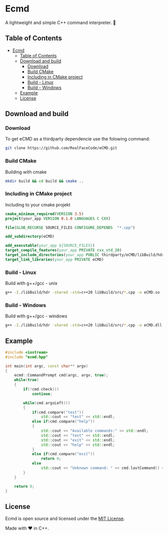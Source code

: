 # Ecmd

A lightweight and simple C++ command interpreter. 🚀

## Table of Contents

- [Ecmd](#ecmd)
  - [Table of Contents](#table-of-contents)
  - [Download and build](#download-and-build)
    - [Download](#download)
    - [Build CMake](#build-cmake)
    - [Including in CMake project](#including-in-cmake-project)
    - [Build - Linux](#build---linux)
    - [Build - Windows](#build---windows)
  - [Example](#example)
  - [License](#license)

## Download and build

### Download

To get eCMD as a thirdparty dependencie use the folowing command:

```bash
git clone https://github.com/RealFaceCode/eCMD.git
```

### Build CMake

Building with cmake

```bash
mkdir build && cd build && cmake ..
```

### Including in CMake project

Including to your cmake projekt

```cmake
cmake_minimum_required(VERSION 3.5)
project(your_app VERSION 0.1.0 LANGUAGES C CXX)

file(GLOB_RECURSE SOURCE_FILES CONFIGURE_DEPENDS  "*.cpp")

add_subdirectory(eCMD)

add_executable(your_app ${SOURCE_FILES})
target_compile_features(your_app PRIVATE cxx_std_20)
target_include_directories(your_app PUBLIC thirdparty/eCMD/libBuild/hdr)
target_link_libraries(your_app PRIVATE eCMD)
```

### Build - Linux

Build with g++/gcc - unix

```bash
g++ -I./libBuild/hdr -shared -std=c++20 libBuild/src/*.cpp -o eCMD.so
```

### Build - Windows

Build with g++/gcc - windows

```bash
g++ -I./libBuild/hdr -shared -std=c++20 libBuild/src/*.cpp -o eCMD.dll
```

## Example

```cpp
#include <iostream>
#include "ecmd.hpp"

int main(int argc, const char** argv) 
{
    ecmd::CommandPrompt cmd(argc, argv, true);
    while(true)
    {
        if(!cmd.check())
            continue;

        while(cmd.argsLeft())
        {
            if(cmd.compare("test"))
                std::cout << "test" << std::endl;
            else if(cmd.compare("help"))
            {
                std::cout << "Available commands:" << std::endl;
                std::cout << "test" << std::endl;
                std::cout << "exit" << std::endl;
                std::cout << "help" << std::endl;
            }
            else if(cmd.compare("exit"))
                return 0;
            else
                std::cout << "Unknown command: " << cmd.lastCommand() << std::endl;
        }
    }

    return 0;
}
```

## License

Ecmd is open source and licensed under the [MIT License](LICENSE).

Made with ❤️ in C++.